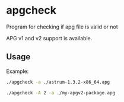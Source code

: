 # apgcheck
Program for checking if apg file is valid or not

APG v1 and v2 support is available.

## Usage
Example:
```bash
./apgcheck -a ./astrum-1.3.2-x86_64.apg
```

```bash
./apgcheck -A 2 -a ./my-apgv2-package.apg
```
